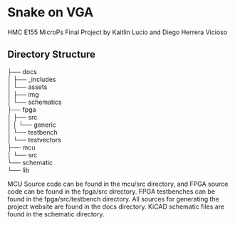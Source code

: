 # Snake on VGA
HMC E155 MicroPs Final Project by Kaitlin Lucio and Diego Herrera Vicioso

## Directory Structure
├── docs <br>
│   ├── _includes<br>
│   └── assets<br>
│       ├── img<br>
│       └── schematics<br>
├── fpga<br>
│   ├── src<br>
│   │   └── generic<br>
│   └── testbench<br>
│       └── testvectors<br>
├── mcu<br>
│   └── src<br>
└── schematic<br>
    └── lib<br>

MCU Source code can be found in the mcu/src directory, and FPGA source code can be found in the fpga/src directory. FPGA testbenches can be found in the fpga/src/testbench directory. All sources for generating the project website are found in the docs directory. KiCAD schematic files are found in the schematic directory. 


